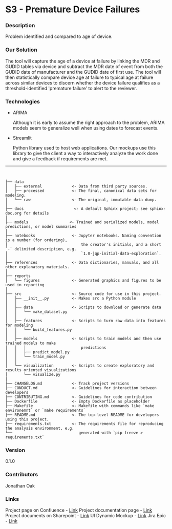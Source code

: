S3 - Premature Device Failures
==========================

### Description

Problem identified and compared to age of device.

### Our Solution

The tool will capture the age of a device at failure by linking the MDR and GUDID tables via device and subtract the MDR date of event from both the GUDID date of manufacturer and the GUDID date of first use. The tool will then statistically compare device age at failure to typical age at failure across similar devices to discern whether the device failure qualifies as a threshold-identified 'premature failure' to alert to the reviewer.

### Technologies

- ARIMA

    Although it is early to assume the right approach to the problem, ARIMA models seem to generalize well when using dates to forecast events.

- Streamlit

    Python library used to host web applications. Our mockups use this library to give the client a way to interactively analyze the work done and give a feedback if requirements are met.


------------

```


├── data
│   ├── external             <- Data from third party sources.
│   ├── processed            <- The final, canonical data sets for modeling.
│   └── raw                  <- The original, immutable data dump.
│
├── docs                      <- A default Sphinx project; see sphinx-doc.org for details
│
├── models                  <- Trained and serialized models, model predictions, or model summaries
│
├── notebooks                <- Jupyter notebooks. Naming convention is a number (for ordering),
│                                the creator's initials, and a short `-` delimited description, e.g.
│                                `1.0-jqp-initial-data-exploration`.
│
├── references               <- Data dictionaries, manuals, and all other explanatory materials.
│
├── reports                  
│   └── figures              <- Generated graphics and figures to be used in reporting
│
├── src                      <- Source code for use in this project.
│   ├── __init__.py          <- Makes src a Python module
│   │
│   ├── data                 <- Scripts to download or generate data
│   │   └── make_dataset.py
│   │
│   ├── features             <- Scripts to turn raw data into features for modeling
│   │   └── build_features.py
│   │
│   ├── models               <- Scripts to train models and then use trained models to make
│   │   │                        predictions
│   │   ├── predict_model.py
│   │   └── train_model.py
│   │
│   └── visualization        <- Scripts to create exploratory and results oriented visualizations
│       └── visualize.py
|
├── CHANGELOG.md             <- Track project versions
├── CONDUCT.md               <- Guidelines for interaction between developers
├── CONTRIBUTING.md          <- Guidelines for code contribution
├── Dockerfile               <- Empty Dockerfile as placeholder
├── Makefile                 <- Makefile with commands like `make environemnt` or `make requirements`
├── README.md                <- The top-level README for developers using this project.
├── requirements.txt         <- The requirements file for reproducing the analysis environment, e.g.
└──                             generated with `pip freeze > requirements.txt`
```

### Version

0.1.0

### Contributors

Jonathan Oak

### Links
Project page on Confluence - [Link]()
Project documentation page - [Link](https://icaglobal.github.io/s-3/)
Project documents on Sharepoint - [Link](https://icaglobalco.sharepoint.com/sites/MDEAIProgram/Shared%20Documents/Forms/AllItems.aspx?id=%2Fsites%2FMDEAIProgram%2FShared%20Documents%2FBusiness%20Analysis%2FYear%201%2FS%2FS%2D03&viewid=8fde4734%2Dc151%2D4c78%2D83d9%2D1df238e1c082)
UI Dynamic Mockup - [Link](https://jonathanoakica-s3-ui-mockup-app-wxdxwf.streamlit.app/)
Jira Epic - [Link](https://icaglobal.atlassian.net/jira/software/projects/TS/boards/25?selectedIssue=TS-503)




